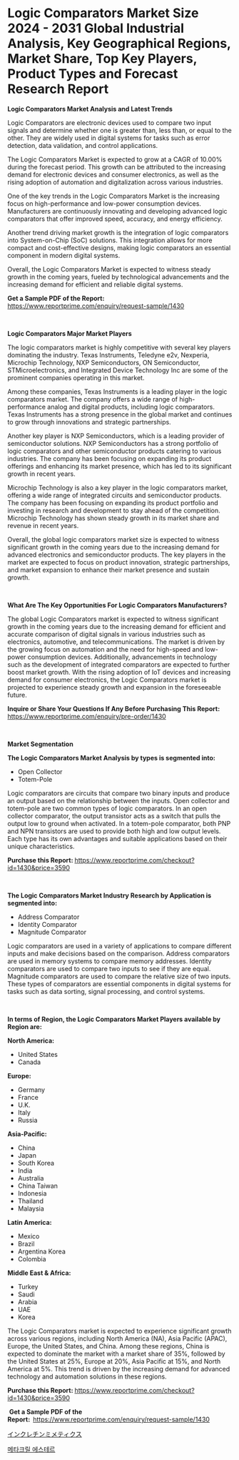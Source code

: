 <p><h1>Logic Comparators Market Size 2024 - 2031 Global Industrial Analysis, Key Geographical Regions, Market Share, Top Key Players, Product Types and Forecast Research Report</h1></p><p><strong>Logic Comparators Market Analysis and Latest Trends</strong></p>
<p><p>Logic Comparators are electronic devices used to compare two input signals and determine whether one is greater than, less than, or equal to the other. They are widely used in digital systems for tasks such as error detection, data validation, and control applications.</p><p>The Logic Comparators Market is expected to grow at a CAGR of 10.00% during the forecast period. This growth can be attributed to the increasing demand for electronic devices and consumer electronics, as well as the rising adoption of automation and digitalization across various industries.</p><p>One of the key trends in the Logic Comparators Market is the increasing focus on high-performance and low-power consumption devices. Manufacturers are continuously innovating and developing advanced logic comparators that offer improved speed, accuracy, and energy efficiency.</p><p>Another trend driving market growth is the integration of logic comparators into System-on-Chip (SoC) solutions. This integration allows for more compact and cost-effective designs, making logic comparators an essential component in modern digital systems.</p><p>Overall, the Logic Comparators Market is expected to witness steady growth in the coming years, fueled by technological advancements and the increasing demand for efficient and reliable digital systems.</p></p>
<p><strong>Get a Sample PDF of the Report:&nbsp;</strong> <a href="https://www.reportprime.com/enquiry/request-sample/1430">https://www.reportprime.com/enquiry/request-sample/1430</a></p>
<p>&nbsp;</p>
<p><strong>Logic Comparators Major Market Players</strong></p>
<p><p>The logic comparators market is highly competitive with several key players dominating the industry. Texas Instruments, Teledyne e2v, Nexperia, Microchip Technology, NXP Semiconductors, ON Semiconductor, STMicroelectronics, and Integrated Device Technology Inc are some of the prominent companies operating in this market. </p><p>Among these companies, Texas Instruments is a leading player in the logic comparators market. The company offers a wide range of high-performance analog and digital products, including logic comparators. Texas Instruments has a strong presence in the global market and continues to grow through innovations and strategic partnerships. </p><p>Another key player is NXP Semiconductors, which is a leading provider of semiconductor solutions. NXP Semiconductors has a strong portfolio of logic comparators and other semiconductor products catering to various industries. The company has been focusing on expanding its product offerings and enhancing its market presence, which has led to its significant growth in recent years. </p><p>Microchip Technology is also a key player in the logic comparators market, offering a wide range of integrated circuits and semiconductor products. The company has been focusing on expanding its product portfolio and investing in research and development to stay ahead of the competition. Microchip Technology has shown steady growth in its market share and revenue in recent years.</p><p>Overall, the global logic comparators market size is expected to witness significant growth in the coming years due to the increasing demand for advanced electronics and semiconductor products. The key players in the market are expected to focus on product innovation, strategic partnerships, and market expansion to enhance their market presence and sustain growth.</p></p>
<p>&nbsp;</p>
<p><strong>What Are The Key Opportunities For Logic Comparators Manufacturers?</strong></p>
<p><p>The global Logic Comparators market is expected to witness significant growth in the coming years due to the increasing demand for efficient and accurate comparison of digital signals in various industries such as electronics, automotive, and telecommunications. The market is driven by the growing focus on automation and the need for high-speed and low-power consumption devices. Additionally, advancements in technology such as the development of integrated comparators are expected to further boost market growth. With the rising adoption of IoT devices and increasing demand for consumer electronics, the Logic Comparators market is projected to experience steady growth and expansion in the foreseeable future.</p></p>
<p><strong>Inquire or Share Your Questions If Any Before Purchasing This Report:</strong> <a href="https://www.reportprime.com/enquiry/pre-order/1430">https://www.reportprime.com/enquiry/pre-order/1430</a></p>
<p>&nbsp;</p>
<p><strong>Market Segmentation</strong></p>
<p><strong>The Logic Comparators Market Analysis by types is segmented into:</strong></p>
<p><ul><li>Open Collector</li><li>Totem-Pole</li></ul></p>
<p><p>Logic comparators are circuits that compare two binary inputs and produce an output based on the relationship between the inputs. Open collector and totem-pole are two common types of logic comparators. In an open collector comparator, the output transistor acts as a switch that pulls the output low to ground when activated. In a totem-pole comparator, both PNP and NPN transistors are used to provide both high and low output levels. Each type has its own advantages and suitable applications based on their unique characteristics.</p></p>
<p><strong>Purchase this Report:&nbsp;</strong><a href="https://www.reportprime.com/checkout?id=1430&price=3590">https://www.reportprime.com/checkout?id=1430&price=3590</a></p>
<p>&nbsp;</p>
<p><strong>The Logic Comparators Market Industry Research by Application is segmented into:</strong></p>
<p><ul><li>Address Comparator</li><li>Identity Comparator</li><li>Magnitude Comparator</li></ul></p>
<p><p>Logic comparators are used in a variety of applications to compare different inputs and make decisions based on the comparison. Address comparators are used in memory systems to compare memory addresses. Identity comparators are used to compare two inputs to see if they are equal. Magnitude comparators are used to compare the relative size of two inputs. These types of comparators are essential components in digital systems for tasks such as data sorting, signal processing, and control systems.</p></p>
<p>&nbsp;</p>
<p><strong>In terms of Region, the Logic Comparators Market Players available by Region are:</strong></p>
<p>
    <p> <strong> North America: </strong>
        <ul>
            <li>United States</li>
            <li>Canada</li>
        </ul>
        </p> 
    <p> <strong> Europe: </strong>
        <ul>
            <li>Germany</li>
            <li>France</li>
            <li>U.K.</li>
            <li>Italy</li>
            <li>Russia</li>
        </ul>
        </p> 
    <p> <strong> Asia-Pacific: </strong>
        <ul>
            <li>China</li>
            <li>Japan</li>
            <li>South Korea</li>
            <li>India</li>
            <li>Australia</li>
            <li>China Taiwan</li>
            <li>Indonesia</li>
            <li>Thailand</li>
            <li>Malaysia</li>
        </ul>
        </p> 
    <p> <strong> Latin America: </strong>
        <ul>
            <li>Mexico</li>
            <li>Brazil</li>
            <li>Argentina Korea</li>
            <li>Colombia</li>
        </ul>
        </p> 
    <p> <strong> Middle East & Africa: </strong>
        <ul>
            <li>Turkey</li>
            <li>Saudi</li>
            <li>Arabia</li>
            <li>UAE</li>
            <li>Korea</li>
        </ul>
    </p>
    </p>
<p><p>The Logic Comparators market is expected to experience significant growth across various regions, including North America (NA), Asia Pacific (APAC), Europe, the United States, and China. Among these regions, China is expected to dominate the market with a market share of 35%, followed by the United States at 25%, Europe at 20%, Asia Pacific at 15%, and North America at 5%. This trend is driven by the increasing demand for advanced technology and automation solutions in these regions.</p></p>
<p><strong>Purchase this Report: </strong><a href="https://www.reportprime.com/checkout?id=1430&price=3590">https://www.reportprime.com/checkout?id=1430&price=3590</a></p>
<p>&nbsp;<strong>Get a Sample PDF of the Report:&nbsp;&nbsp;</strong><a href="https://www.reportprime.com/enquiry/request-sample/1430">https://www.reportprime.com/enquiry/request-sample/1430</a></p>
<p><strong></strong></p>
<p><p><a href="https://github.com/zekaoe592392/Market-Research-Report-List-1/blob/main/32295269461.md">インクレチンミメティクス</a></p><p><a href="https://github.com/crfsywufhm81415/Market-Research-Report-List-1/blob/main/86638258695.md">메타크릴 에스테르</a></p></p>